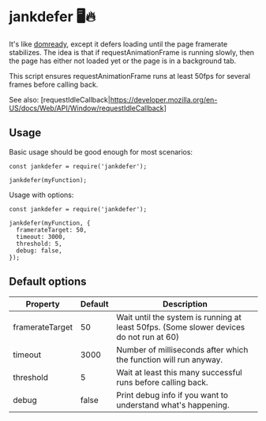 jankdefer 🖥🔥
=============

It's like [domready](https://www.npmjs.com/package/domready), except it defers loading until the page framerate stabilizes. The
idea is that if requestAnimationFrame is running slowly, then the page has
either not loaded yet or the page is in a background tab.

This script ensures requestAnimationFrame runs at least 50fps for several frames
before calling back.

See also: [requestIdleCallback|https://developer.mozilla.org/en-US/docs/Web/API/Window/requestIdleCallback]

Usage
-----

Basic usage should be good enough for most scenarios:
```
const jankdefer = require('jankdefer');

jankdefer(myFunction);
```

Usage with options:
```
const jankdefer = require('jankdefer');

jankdefer(myFunction, {
  framerateTarget: 50,
  timeout: 3000,
  threshold: 5,
  debug: false,
});
```

Default options
-------------

Property        | Default | Description         
----------------|---------|---------------------
framerateTarget | 50      | Wait until the system is running at least 50fps. (Some slower devices do not run at 60)
timeout         | 3000    | Number of milliseconds after which the function will run anyway.
threshold       | 5       | Wait at least this many successful runs before calling back.
debug           | false   | Print debug info if you want to understand what's happening.

